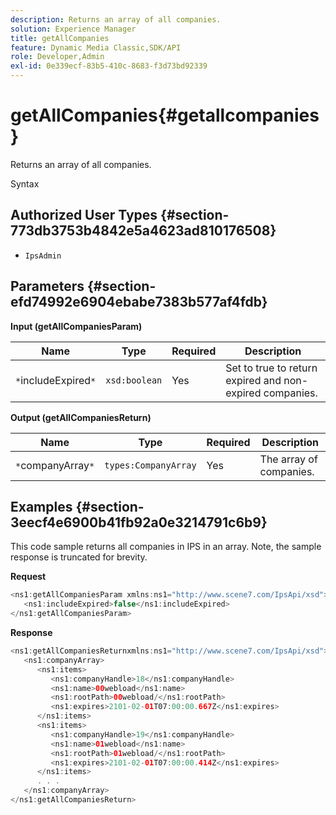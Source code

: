 ```yaml
---
description: Returns an array of all companies.
solution: Experience Manager
title: getAllCompanies
feature: Dynamic Media Classic,SDK/API
role: Developer,Admin
exl-id: 0e339ecf-83b5-410c-8683-f3d73bd92339
---
```

# getAllCompanies{#getallcompanies}

Returns an array of all companies.

 Syntax 

## Authorized User Types {#section-773db3753b4842e5a4623ad810176508}

* `IpsAdmin`

## Parameters {#section-efd74992e6904ebabe7383b577af4fdb}

**Input (getAllCompaniesParam)** 

|  Name  | Type  | Required  | Description  |
|---|---|---|---|
|  `*`includeExpired`*`  | `xsd:boolean`  | Yes  | Set to true to return expired and non-expired companies.  |

**Output (getAllCompaniesReturn)** 

|  Name  | Type  | Required  | Description  |
|---|---|---|---|
|  `*`companyArray`*`  | `types:CompanyArray`  | Yes  | The array of companies.  |

## Examples {#section-3eecf4e6900b41fb92a0e3214791c6b9}

This code sample returns all companies in IPS in an array. Note, the sample response is truncated for brevity.

**Request** 

```java
<ns1:getAllCompaniesParam xmlns:ns1="http://www.scene7.com/IpsApi/xsd">
   <ns1:includeExpired>false</ns1:includeExpired>
</ns1:getAllCompaniesParam>
```

**Response** 

```java
<ns1:getAllCompaniesReturnxmlns:ns1="http://www.scene7.com/IpsApi/xsd">
   <ns1:companyArray>
      <ns1:items>
         <ns1:companyHandle>18</ns1:companyHandle>
         <ns1:name>00webload</ns1:name>
         <ns1:rootPath>00webload/</ns1:rootPath>
         <ns1:expires>2101-02-01T07:00:00.667Z</ns1:expires>
      </ns1:items>
      <ns1:items>
         <ns1:companyHandle>19</ns1:companyHandle>
         <ns1:name>01webload</ns1:name>
         <ns1:rootPath>01webload/</ns1:rootPath>
         <ns1:expires>2101-02-01T07:00:00.414Z</ns1:expires>
      </ns1:items>
      . . .
   </ns1:companyArray>
</ns1:getAllCompaniesReturn>
```
